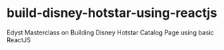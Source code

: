 # build-disney-hotstar-using-reactjs
Edyst Masterclass on Building Disney Hotstar Catalog Page using basic ReactJS
